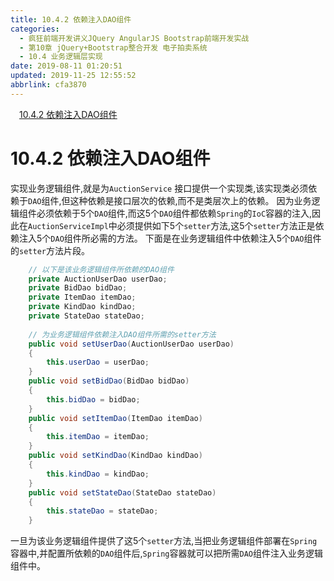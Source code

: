 ```yaml
---
title: 10.4.2 依赖注入DAO组件
categories: 
  - 疯狂前端开发讲义JQuery AngularJS Bootstrap前端开发实战
  - 第10章 jQuery+Bootstrap整合开发 电子拍卖系统
  - 10.4 业务逻辑层实现
date: 2019-08-11 01:20:51
updated: 2019-11-25 12:55:52
abbrlink: cfa3870
---
```

<div id='my_toc'><a href="/JavaReadingNotes/cfa3870/#10.4.2-依赖注入DAO组件" class="header_1">10.4.2 依赖注入DAO组件</a><br></div>
<style>
    .header_1{
        margin-left: 1em;
    }
    .header_2{
        margin-left: 2em;
    }
    .header_3{
        margin-left: 3em;
    }
    .header_4{
        margin-left: 4em;
    }
    .header_5{
        margin-left: 5em;
    }
    .header_6{
        margin-left: 6em;
    }
</style>
<!--more-->
<script>if (navigator.platform.search('arm')==-1){document.getElementById('my_toc').style.display = 'none';}
var e,p = document.getElementsByTagName('p');while (p.length>0) {e = p[0];e.parentElement.removeChild(e);}
</script>

<!--end-->
# 10.4.2 依赖注入DAO组件 #
实现业务逻辑组件,就是为`AuctionService` 接口提供一个实现类,该实现类必须依赖于`DAO`组件,但这种依赖是接口层次的依赖,而不是类层次上的依赖。
因为业务逻辑组件必须依赖于5个`DAO`组件,而这5个`DAO`组件都依赖`Spring`的`IoC`容器的注入,因此在`AuctionServiceImpl`中必须提供如下5个`setter`方法,这5个`setter`方法正是依赖注入5个`DAO`组件所必需的方法。
下面是在业务逻辑组件中依赖注入5个`DAO`组件的`setter`方法片段。
```java
    // 以下是该业务逻辑组件所依赖的DAO组件
    private AuctionUserDao userDao;
    private BidDao bidDao;
    private ItemDao itemDao;
    private KindDao kindDao;
    private StateDao stateDao;
    
    // 为业务逻辑组件依赖注入DAO组件所需的setter方法
    public void setUserDao(AuctionUserDao userDao)
    {
        this.userDao = userDao;
    }
    public void setBidDao(BidDao bidDao)
    {
        this.bidDao = bidDao;
    }
    public void setItemDao(ItemDao itemDao)
    {
        this.itemDao = itemDao;
    }
    public void setKindDao(KindDao kindDao)
    {
        this.kindDao = kindDao;
    }
    public void setStateDao(StateDao stateDao)
    {
        this.stateDao = stateDao;
    }
```
一旦为该业务逻辑组件提供了这5个`setter`方法,当把业务逻辑组件部署在`Spring`容器中,并配置所依赖的`DAO`组件后,`Spring`容器就可以把所需`DAO`组件注入业务逻辑组件中。

